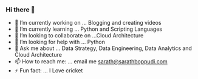 ### Hi there 👋

<!--
**sandman153/sandman153** is a ✨ _special_ ✨ repository because its `README.md` (this file) appears on your GitHub profile.

Here are some ideas to get you started: -->

- 🔭 I’m currently working on ... Blogging and creating videos
- 🌱 I’m currently learning ... Python and Scripting Languages
- 👯 I’m looking to collaborate on ...Cloud Architecture
- 🤔 I’m looking for help with ...  Python
- 💬 Ask me about ... Data Strategy, Data Engineering, Data Analytics and Cloud Architecture
- 📫 How to reach me: ...  email me sarath@sarathboppudi.com
- ⚡ Fun fact: ... I Love cricket

